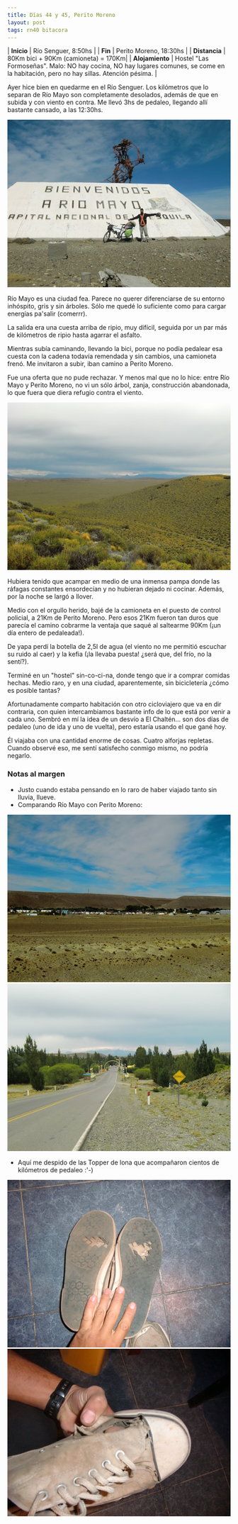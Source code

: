 ```yaml
---
title: Días 44 y 45, Perito Moreno
layout: post
tags: rn40 bitacora
---
```


| **Inicio**      | Río Senguer, 8:50hs |
| **Fin**         | Perito Moreno, 18:30hs |
| **Distancia**   | 80Km bici + 90Km (camioneta) = 170Km|
| **Alojamiento** | Hostel "Las Formoseñas". Malo: NO hay cocina, NO hay lugares comunes, se come en la habitación, pero no hay sillas. Atención pésima. |

Ayer hice bien en quedarme en el Río Senguer. Los kilómetros que lo separan de Río Mayo son completamente desolados, además de que en subida y con viento en contra. Me llevó 3hs de pedaleo, llegando allí bastante cansado, a las 12:30hs.

[![](/images/2015-02-18-perito-moreno_0_thumb.jpg)](/images/2015-02-18-perito-moreno_0.jpg)

Río Mayo es una ciudad fea. Parece no querer diferenciarse de su entorno inhóspito, gris y sin árboles. Sólo me quedé lo suficiente como para cargar energías pa'salir (comerrr).

La salida era una cuesta arriba de ripio, muy difícil, seguida por un par más de kilómetros de ripio hasta agarrar el asfalto.

Mientras subía caminando, llevando la bici, porque no podía pedalear esa cuesta con la cadena todavía remendada y sin cambios, una camioneta frenó. Me invitaron a subir, iban camino a Perito Moreno.

Fue una oferta que no pude rechazar. Y menos mal que no lo hice: entre Río Mayo y Perito Moreno, no vi un sólo árbol, zanja, construcción abandonada, lo que fuera que diera refugio contra el viento.

[![](/images/2015-02-18-perito-moreno_2_thumb.jpg)](/images/2015-02-18-perito-moreno_2.jpg)

Hubiera tenido que acampar en medio de una inmensa pampa donde las ráfagas constantes ensordecían y no hubieran dejado ni cocinar. Además, por la noche se largó a llover.

Medio con el orgullo herido, bajé de la camioneta en el puesto de control policial, a 21Km de Perito Moreno. Pero esos 21Km fueron tan duros que parecía el camino cobrarme la ventaja que saqué al saltearme 90Km (¡un día entero de pedaleada!).

De yapa perdí la botella de 2,5l de agua (el viento no me permitió escuchar su ruido al caer) y la kefia (¡la llevaba puesta! ¿será que, del frío, no la sentí?).

Terminé en un "hostel" sin-co-ci-na, donde tengo que ir a comprar comidas hechas. Medio raro, y en una ciudad, aparentemente, sin bicicletería ¿cómo es posible tantas?

Afortunadamente comparto habitación con otro cicloviajero que va en dir contraria, con quien intercambiamos bastante info de lo que está por venir a cada uno. Sembró en mí la idea de un desvío a El Chaltén... son dos días de pedaleo (uno de ida y uno de vuelta), pero estaría usando el que gané hoy.

Él viajaba con una cantidad enorme de cosas. Cuatro alforjas repletas. Cuando observé eso, me sentí satisfecho conmigo mismo, no podría negarlo.


### Notas al margen

- Justo cuando estaba pensando en lo raro de haber viajado tanto sin lluvia, llueve.
- Comparando Río Mayo con Perito Moreno:

[![](/images/2015-02-18-perito-moreno_1_thumb.jpg)](/images/2015-02-18-perito-moreno_1.jpg)
[![](/images/2015-02-18-perito-moreno_3_thumb.jpg)](/images/2015-02-18-perito-moreno_3.jpg)

- Aquí me despido de las Topper de lona que acompañaron cientos de kilómetros de pedaleo :'-)

[![](/images/2015-02-18-perito-moreno_4_thumb.jpg)](/images/2015-02-18-perito-moreno_4.jpg)
[![](/images/2015-02-18-perito-moreno_5_thumb.jpg)](/images/2015-02-18-perito-moreno_5.jpg)
